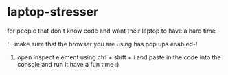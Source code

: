 # laptop-stresser
for people that don't know code and want their laptop to have a hard time 

!--make sure that the browser you are using has pop ups enabled-!

1. open inspect element using ctrl + shift + i and paste in the code into the console and run it 
   have a fun time :)
